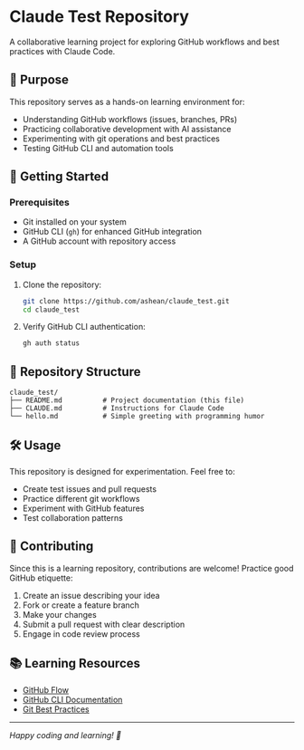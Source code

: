 # Claude Test Repository

A collaborative learning project for exploring GitHub workflows and best practices with Claude Code.

## 🎯 Purpose

This repository serves as a hands-on learning environment for:
- Understanding GitHub workflows (issues, branches, PRs)
- Practicing collaborative development with AI assistance
- Experimenting with git operations and best practices
- Testing GitHub CLI and automation tools

## 🚀 Getting Started

### Prerequisites
- Git installed on your system
- GitHub CLI (`gh`) for enhanced GitHub integration
- A GitHub account with repository access

### Setup
1. Clone the repository:
   ```bash
   git clone https://github.com/ashean/claude_test.git
   cd claude_test
   ```

2. Verify GitHub CLI authentication:
   ```bash
   gh auth status
   ```

## 📂 Repository Structure

```
claude_test/
├── README.md          # Project documentation (this file)
├── CLAUDE.md          # Instructions for Claude Code
└── hello.md           # Simple greeting with programming humor
```

## 🛠️ Usage

This repository is designed for experimentation. Feel free to:
- Create test issues and pull requests
- Practice different git workflows
- Experiment with GitHub features
- Test collaboration patterns

## 🤝 Contributing

Since this is a learning repository, contributions are welcome! Practice good GitHub etiquette:

1. Create an issue describing your idea
2. Fork or create a feature branch
3. Make your changes
4. Submit a pull request with clear description
5. Engage in code review process

## 📚 Learning Resources

- [GitHub Flow](https://guides.github.com/introduction/flow/)
- [GitHub CLI Documentation](https://cli.github.com/manual/)
- [Git Best Practices](https://git-scm.com/book)

---

*Happy coding and learning! 🎉*